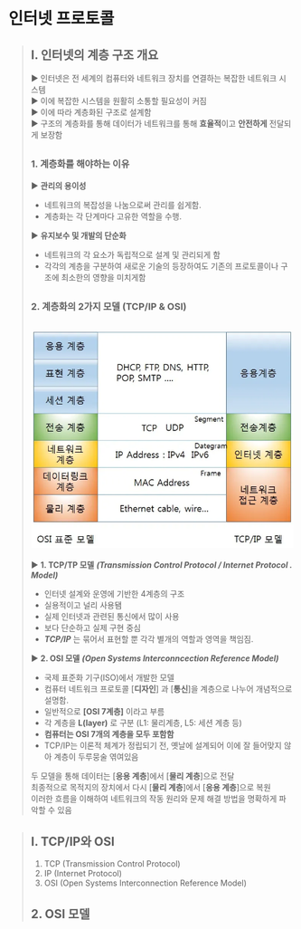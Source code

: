 # 인터넷 프로토콜

> ## I. 인터넷의 계층 구조 개요
>
> ▶ 인터넷은 전 세계의 컴퓨터와 네트워크 장치를 연결하는 복잡한 네트워크 시스템\
> ▶ 이에 복잡한 시스템을 원활히 소통할 필요성이 커짐\
> ▶ 이에 따라 계층화된 구조로 설계함\
> ▶ 구조의 계층화를 통해 데이터가 네트워크를 통해 **효율적**이고 **안전하게** 전달되게 보장함
>
> ##
>
> ### 1. 계층화를 해야하는 이유
>
> ▶ **관리의 용이성**
>
> -  네트워크의 복잡성을 나눔으로써 관리를 쉽게함.
> -  계층화는 각 단계마다 고유한 역할을 수행.
>
> ▶ **유지보수 및 개발의 단순화**
>
> -  네트워크의 각 요소가 독립적으로 설계 및 관리되게 함
> -  각각의 계층을 구분하여 새로운 기술의 등장하여도 기존의 프로토콜이나 구조에 최소한의 영향을 미치게함
>
> ##
>
> ### 2. 계층화의 2가지 모델 (TCP/IP & OSI)
>
> \
> ![](./md_images/2024-11-02-04-28-33.png)\
> \
> ▶ **1. TCP/TP 모델** **_(Transmission Control Protocol / Internet Protocol . Model)_**
>
> -  인터넷 설계와 운영에 기반한 4계층의 구조
> -  실용적이고 널리 사용됌
> -  실제 인터넷과 관련된 통신에서 많이 사용
> -  보다 단순하고 실제 구현 중심
> -  **_TCP/IP_** 는 묶어서 표현할 뿐 각각 별개의 역할과 영역을 책임짐.
>
> ▶ **2. OSI 모델** **_(Open Systems Interconncection Reference Model)_**
>
> -  국제 표준화 기구(ISO)에서 개발한 모델
> -  컴퓨터 네트워크 프로토콜 [**디자인**] 과 [**통신**]을 계층으로 나누어 개념적으로 설명함.
> -  일반적으로 **[OSI 7계층]** 이라고 부름
> -  각 계층을 **L(layer)** 로 구분 (L1: 물리계층, L5: 세션 계층 등)
> -  **컴퓨터는 OSI 7개의 계층을 모두 포함함**
> -  TCP/IP는 이론적 체계가 정립되기 전, 옛날에 설계되어 이에 잘 들어맞지 않아 계층이 두루뭉술 엮여있음
>
> 두 모델을 통해 데이터는 [**응용 계층**]에서 [**물리 계층**]으로 전달\
> 최종적으로 목적지의 장치에서 다시 [**물리 계층**]에서 [**응용 계층**]으로 복원\
> 이러한 흐름을 이해하여 네트워크의 작동 원리와 문제 해결 방법을 명확하게 파악할 수 있음

> ## I. TCP/IP와 OSI
>
> 1. TCP (Transmission Control Protocol)
> 1. IP (Internet Protocol)
> 1. OSI (Open Systems Interconnection Reference Model)
>
> ## 2. OSI 모델
